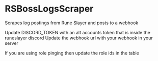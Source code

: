 # RSBossLogsScraper
Scrapes log postings from Rune Slayer and posts to a webhook

Update DISCORD_TOKEN with an alt accounts token that is inside the runeslayer discord
Update the webhook url with your webhook in your server

If you are using role pinging then update the role ids in the table
